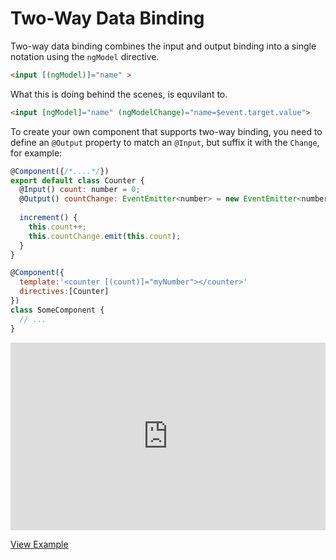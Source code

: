 # Two-Way Data Binding

Two-way data binding combines the input and output binding into a single notation using the `ngModel` directive.

```html
<input [(ngModel)]="name" >
```

What this is doing behind the scenes, is equvilant to.

```html
<input [ngModel]="name" (ngModelChange)="name=$event.target.value">
```

To create your own component that supports two-way binding, you need to define an `@Output` property to match an `@Input`, but suffix it with the `Change`, for example:

```js
@Component({/*....*/})
export default class Counter {
  @Input() count: number = 0;
  @Output() countChange: EventEmitter<number> = new EventEmitter<number>();
  
  increment() {
    this.count++;
    this.countChange.emit(this.count);
  }
}

@Component({
  template:'<counter [(count)]="myNumber"></counter>'
  directives:[Counter]
})
class SomeComponent {
  // ...
}
```

<iframe style="width: 100%; height: 300px" src="https://embed.plnkr.co/VQ88fMntRaaGFSMcyyQ4" frameborder="0" allowfullscren="allowfullscren"></iframe>

[View Example](http://plnkr.co/edit/VQ88fMntRaaGFSMcyyQ4?p=preview)
